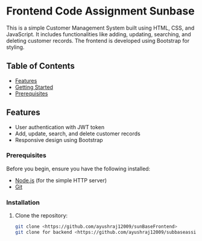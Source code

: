 # Frontend Code Assignment Sunbase  

This is a simple Customer Management System built using HTML, CSS, and JavaScript. It includes functionalities like adding, updating, searching, and deleting customer records. The frontend is developed using Bootstrap for styling.

## Table of Contents

- [Features](#features)
- [Getting Started](#getting-started)
- [Prerequisites](#prerequisites)


## Features

- User authentication with JWT token
- Add, update, search, and delete customer records
- Responsive design using Bootstrap


### Prerequisites

Before you begin, ensure you have the following installed:

- [Node.js](https://nodejs.org/) (for the simple HTTP server)
- [Git](https://git-scm.com/)

### Installation

1. Clone the repository:

   ```bash
   git clone <https://github.com/ayushraj12009/sunBaseFrontend>
   git clone for backend <https://github.com/ayushraj12009/subbaseassignment.git>
    